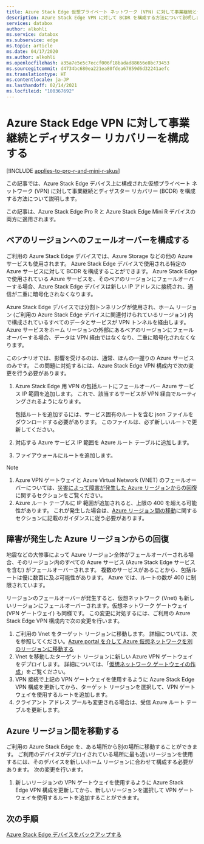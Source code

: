```yaml
---
title: Azure Stack Edge 仮想プライベート ネットワーク (VPN) に対して事業継続とディザスター リカバリー (BCDR) を構成する
description: Azure Stack Edge VPN に対して BCDR を構成する方法について説明します。
services: databox
author: alkohli
ms.service: databox
ms.subservice: edge
ms.topic: article
ms.date: 04/17/2020
ms.author: alkohli
ms.openlocfilehash: a35a7e5e5c7eccf006f18badad88656e8bc73453
ms.sourcegitcommit: d4734bc680ea221ea80fdea67859d6d32241aefc
ms.translationtype: HT
ms.contentlocale: ja-JP
ms.lasthandoff: 02/14/2021
ms.locfileid: "100367692"
---
```

# <a name="configure-business-continuity-and-disaster-recovery-for-azure-stack-edge-vpn"></a>Azure Stack Edge VPN に対して事業継続とディザスター リカバリーを構成する

[!INCLUDE [applies-to-pro-r-and-mini-r-skus](../../includes/azure-stack-edge-applies-to-pro-r-mini-r-sku.md)]

この記事では、Azure Stack Edge デバイス上に構成された仮想プライベート ネットワーク (VPN) に対して事業継続とディザスター リカバリー (BCDR) を構成する方法について説明します。

この記事は、Azure Stack Edge Pro R と Azure Stack Edge Mini R デバイスの両方に適用されます。

## <a name="configure-failover-to-a-paired-region"></a>ペアのリージョンへのフェールオーバーを構成する

ご利用の Azure Stack Edge デバイスでは、Azure Storage などの他の Azure サービスも使用されます。 Azure Stack Edge デバイスで使用される特定の Azure サービスに対して BCDR を構成することができます。 Azure Stack Edge で使用されている Azure サービスを、そのペアのリージョンにフェールオーバーする場合、Azure Stack Edge デバイスは新しい IP アドレスに接続され、通信が二重に暗号化されなくなります。 

Azure Stack Edge デバイスでは分割トンネリングが使用され、ホーム リージョン (ご利用の Azure Stack Edge デバイスに関連付けられているリージョン) 内で構成されているすべてのデータとサービスが VPN トンネルを経由します。 Azure サービスをホーム リージョンの外部にあるペアのリージョンにフェールオーバーする場合、データは VPN 経由ではなくなり、二重に暗号化されなくなります。 

このシナリオでは、影響を受けるのは、通常、ほんの一握りの Azure サービスのみです。 この問題に対処するには、Azure Stack Edge VPN 構成内で次の変更を行う必要があります。

1. Azure Stack Edge 用 VPN の包括ルートにフェールオーバー Azure サービス IP 範囲を追加します。 これで、該当するサービスが VPN 経由でルーティングされるようになります。

    包括ルートを追加するには、サービス固有のルートを含む json ファイルをダウンロードする必要があります。 このファイルは、必ず新しいルートで更新してください。
2. 対応する Azure サービス IP 範囲を Azure ルート テーブルに追加します。
3. ファイアウォールにルートを追加します。

> [!NOTE]
>
> 1. Azure VPN ゲートウェイと Azure Virtual Network (VNET) のフェールオーバーについては、[災害によって障害が発生した Azure リージョンからの回復](#recover-from-a-failed-azure-region)に関するセクションをご覧ください。
> 2. Azure ルート テーブルに IP 範囲が追加されると、上限の 400 を超える可能性があります。 これが発生した場合は、[Azure リージョン間の移動](#move-from-an-azure-region-to-another)に関するセクションに記載のガイダンスに従う必要があります。

## <a name="recover-from-a-failed-azure-region"></a>障害が発生した Azure リージョンからの回復

地震などの大惨事によって Azure リージョン全体がフェールオーバーされる場合、そのリージョン内のすべての Azure サービス (Azure Stack Edge サービスを含む) がフェールオーバーされます。 複数のサービスがあることから、包括ルートは優に数百に及ぶ可能性があります。 Azure では、ルートの数が 400 に制限されています。 

リージョンのフェールオーバーが発生すると、仮想ネットワーク (Vnet) も新しいリージョンにフェールオーバーされます。仮想ネットワーク ゲートウェイ (VPN ゲートウェイ) も同様です。 この変更に対処するには、ご利用の Azure Stack Edge VPN 構成内で次の変更を行います。

1. ご利用の Vnet をターゲット リージョンに移動します。 詳細については、次を参照してください。[Azure portal を介して Azure 仮想ネットワークを別のリージョンに移動する](../virtual-network/move-across-regions-vnet-portal.md)
2. Vnet を移動したターゲット リージョンに新しい Azure VPN ゲートウェイをデプロイします。 詳細については、「[仮想ネットワーク ゲートウェイの作成](../vpn-gateway/vpn-gateway-howto-point-to-site-resource-manager-portal.md#creategw)」をご覧ください。
3. VPN 接続で上記の VPN ゲートウェイを使用するように Azure Stack Edge VPN 構成を更新してから、ターゲット リージョンを選択して、VPN ゲートウェイを使用するルートを追加します。
4. クライアント アドレス プールも変更される場合は、受信 Azure ルート テーブルを更新します。 

## <a name="move-from-an-azure-region-to-another"></a>Azure リージョン間を移動する

ご利用の Azure Stack Edge を、ある場所から別の場所に移動することができます。 ご利用のデバイスがデプロイされている場所に最も近いリージョンを使用するには、そのデバイスを新しいホーム リージョンに合わせて構成する必要があります。 次の変更を行います。

1. 新しいリージョンの VPN ゲートウェイを使用するように Azure Stack Edge VPN 構成を更新してから、新しいリージョンを選択して VPN ゲートウェイを使用するルートを追加することができます。

## <a name="next-steps"></a>次の手順

[Azure Stack Edge デバイスをバックアップする](azure-stack-edge-gpu-prepare-device-failure.md)